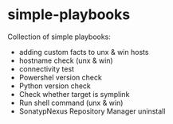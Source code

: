 # simple-playbooks

Collection of simple playbooks:
* adding custom facts to unx & win hosts
* hostname check (unx & win)
* connectivity test
* Powershel version check
* Python version check
* Check whether target is symplink
* Run shell command (unx & win)
* SonatypNexus Repository Manager uninstall
